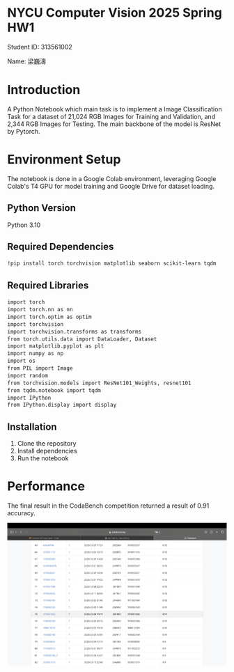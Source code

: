 # NYCU Computer Vision 2025 Spring HW1
Student ID: 313561002

Name: 梁巍濤

# Introduction
A Python Notebook which main task is to implement a Image Classification Task for a dataset of 21,024 RGB Images for Training and Validation, and 2,344 RGB Images for Testing. The main backbone of the model is ResNet by Pytorch.

# Environment Setup
The notebook is done in a Google Colab environment, leveraging Google Colab's T4 GPU for model training and Google Drive for dataset loading.
## Python Version
Python 3.10
## Required Dependencies
```bash
!pip install torch torchvision matplotlib seaborn scikit-learn tqdm
```
## Required Libraries 
```bash
import torch
import torch.nn as nn
import torch.optim as optim
import torchvision
import torchvision.transforms as transforms
from torch.utils.data import DataLoader, Dataset
import matplotlib.pyplot as plt
import numpy as np
import os
from PIL import Image
import random
from torchvision.models import ResNet101_Weights, resnet101
from tqdm.notebook import tqdm
import IPython
from IPython.display import display
```
## Installation
1. Clone the repository
2. Install dependencies
3. Run the notebook

# Performance
The final result in the CodaBench competition returned a result of 0.91 accuracy.

![Performance leaderboard](performance.png)
